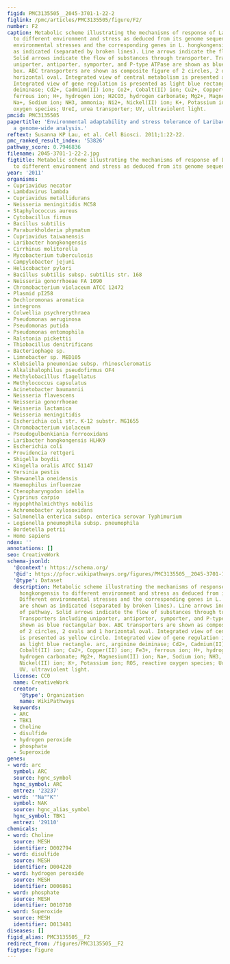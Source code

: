 ```yaml
---
figid: PMC3135505__2045-3701-1-22-2
figlink: /pmc/articles/PMC3135505/figure/F2/
number: F2
caption: Metabolic scheme illustrating the mechanisms of response of Laribacter hongkongensis
  to different environment and stress as deduced from its genome sequence. Different
  environmental stresses and the corresponding genes in L. hongkongensis are shown
  as indicated (separated by broken lines). Line arrows indicate the flow of pathway.
  Solid arrows indicate the flow of substances through transporter. Transporters including
  uniporter, antiporter, symporter, and P-type ATPase are shown as blue rectangular
  box. ABC transporters are shown as composite figure of 2 circles, 2 ovals and 1
  horizontal oval. Integrated view of central metabolism is presented as yellow circle.
  Integrated view of gene regulation is presented as light blue rectangle. arc, arginine
  deiminase; Cd2+, Cadmium(II) ion; Co2+, Cobalt(II) ion; Cu2+, Copper(II) ion; Fe3+,
  ferrous ion; H+, hydrogen ion; H2CO3, hydrogen carbonate; Mg2+, Magnesium(II) ion;
  Na+, Sodium ion; NH3, ammonia; Ni2+, Nickel(II) ion; K+, Potassium ion; ROS, reactive
  oxygen species; UreI, urea transporter; UV, ultraviolent light.
pmcid: PMC3135505
papertitle: 'Environmental adaptability and stress tolerance of Laribacter hongkongensis:
  a genome-wide analysis.'
reftext: Susanna KP Lau, et al. Cell Biosci. 2011;1:22-22.
pmc_ranked_result_index: '53826'
pathway_score: 0.7946836
filename: 2045-3701-1-22-2.jpg
figtitle: Metabolic scheme illustrating the mechanisms of response of Laribacter hongkongensis
  to different environment and stress as deduced from its genome sequence
year: '2011'
organisms:
- Cupriavidus necator
- Lambdavirus lambda
- Cupriavidus metallidurans
- Neisseria meningitidis MC58
- Staphylococcus aureus
- Cytobacillus firmus
- Bacillus subtilis
- Paraburkholderia phymatum
- Cupriavidus taiwanensis
- Laribacter hongkongensis
- Cirrhinus molitorella
- Mycobacterium tuberculosis
- Campylobacter jejuni
- Helicobacter pylori
- Bacillus subtilis subsp. subtilis str. 168
- Neisseria gonorrhoeae FA 1090
- Chromobacterium violaceum ATCC 12472
- Plasmid pI258
- Dechloromonas aromatica
- integrons
- Colwellia psychrerythraea
- Pseudomonas aeruginosa
- Pseudomonas putida
- Pseudomonas entomophila
- Ralstonia pickettii
- Thiobacillus denitrificans
- Bacteriophage sp.
- Limnobacter sp. MED105
- Klebsiella pneumoniae subsp. rhinoscleromatis
- Alkalihalophilus pseudofirmus OF4
- Methylobacillus flagellatus
- Methylococcus capsulatus
- Acinetobacter baumannii
- Neisseria flavescens
- Neisseria gonorrhoeae
- Neisseria lactamica
- Neisseria meningitidis
- Escherichia coli str. K-12 substr. MG1655
- Chromobacterium violaceum
- Pseudogulbenkiania ferrooxidans
- Laribacter hongkongensis HLHK9
- Escherichia coli
- Providencia rettgeri
- Shigella boydii
- Kingella oralis ATCC 51147
- Yersinia pestis
- Shewanella oneidensis
- Haemophilus influenzae
- Ctenopharyngodon idella
- Cyprinus carpio
- Hypophthalmichthys nobilis
- Achromobacter xylosoxidans
- Salmonella enterica subsp. enterica serovar Typhimurium
- Legionella pneumophila subsp. pneumophila
- Bordetella petrii
- Homo sapiens
ndex: ''
annotations: []
seo: CreativeWork
schema-jsonld:
  '@context': https://schema.org/
  '@id': https://pfocr.wikipathways.org/figures/PMC3135505__2045-3701-1-22-2.html
  '@type': Dataset
  description: Metabolic scheme illustrating the mechanisms of response of Laribacter
    hongkongensis to different environment and stress as deduced from its genome sequence.
    Different environmental stresses and the corresponding genes in L. hongkongensis
    are shown as indicated (separated by broken lines). Line arrows indicate the flow
    of pathway. Solid arrows indicate the flow of substances through transporter.
    Transporters including uniporter, antiporter, symporter, and P-type ATPase are
    shown as blue rectangular box. ABC transporters are shown as composite figure
    of 2 circles, 2 ovals and 1 horizontal oval. Integrated view of central metabolism
    is presented as yellow circle. Integrated view of gene regulation is presented
    as light blue rectangle. arc, arginine deiminase; Cd2+, Cadmium(II) ion; Co2+,
    Cobalt(II) ion; Cu2+, Copper(II) ion; Fe3+, ferrous ion; H+, hydrogen ion; H2CO3,
    hydrogen carbonate; Mg2+, Magnesium(II) ion; Na+, Sodium ion; NH3, ammonia; Ni2+,
    Nickel(II) ion; K+, Potassium ion; ROS, reactive oxygen species; UreI, urea transporter;
    UV, ultraviolent light.
  license: CC0
  name: CreativeWork
  creator:
    '@type': Organization
    name: WikiPathways
  keywords:
  - ARC
  - TBK1
  - Choline
  - disulfide
  - hydrogen peroxide
  - phosphate
  - Superoxide
genes:
- word: arc
  symbol: ARC
  source: hgnc_symbol
  hgnc_symbol: ARC
  entrez: '23237'
- word: '"Na""K"'
  symbol: NAK
  source: hgnc_alias_symbol
  hgnc_symbol: TBK1
  entrez: '29110'
chemicals:
- word: Choline
  source: MESH
  identifier: D002794
- word: disulfide
  source: MESH
  identifier: D004220
- word: hydrogen peroxide
  source: MESH
  identifier: D006861
- word: phosphate
  source: MESH
  identifier: D010710
- word: Superoxide
  source: MESH
  identifier: D013481
diseases: []
figid_alias: PMC3135505__F2
redirect_from: /figures/PMC3135505__F2
figtype: Figure
---
```


